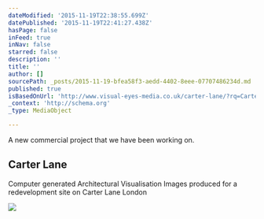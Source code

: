 ```yaml
---
dateModified: '2015-11-19T22:38:55.699Z'
datePublished: '2015-11-19T22:41:27.438Z'
hasPage: false
inFeed: true
inNav: false
starred: false
description: ''
title: ''
author: []
sourcePath: _posts/2015-11-19-bfea58f3-aedd-4402-8eee-07707486234d.md
published: true
isBasedOnUrl: 'http://www.visual-eyes-media.co.uk/carter-lane/?rq=Carter%20lane'
_context: 'http://schema.org'
_type: MediaObject

---
```

A new commercial project that we have been working on.

<article style=""><h1>Carter Lane</h1><p>Computer generated Architectural Visualisation Images produced for a redevelopment site on Carter Lane London</p><img src="https://static1.squarespace.com/static/559e29aae4b07b95c5430623/t/55a3b7bae4b04267aaf54496/1447941334229/?format=1000w" /></article>